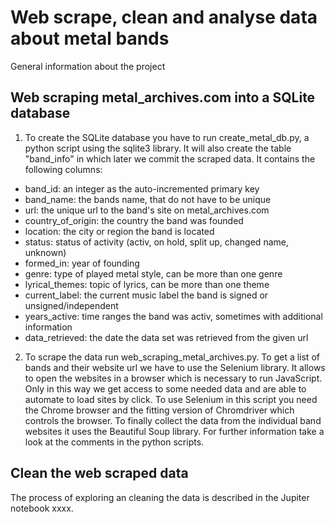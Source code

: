 # Web scrape, clean and analyse data about metal bands
General information about the project

## Web scraping metal_archives.com into a SQLite database
1. To create the SQLite database you have to run create_metal_db.py, a python script using the sqlite3 library. 
It will also create the table "band_info" in which later we commit the scraped data. It contains the following columns:

- band_id: an integer as the auto-incremented primary key
- band_name: the bands name, that do not have to be unique 
- url: the unique url to the band's site on metal_archives.com
- country_of_origin: the country the band was founded
- location: the city or region the band is located
- status: status of activity (activ, on hold, split up, changed name, unknown) 
- formed_in: year of founding
- genre: type of played metal style, can be more than one genre
- lyrical_themes: topic of lyrics, can be more than one theme
- current_label: the current music label the band is signed or unsigned/independent
- years_active: time ranges the band was activ, sometimes with additional information
- data_retrieved: the date the data set was retrieved from the given url

2. To scrape the data run web_scraping_metal_archives.py. To get a list of bands and their website url we have to use 
the Selenium library. It allows to open the websites in a browser which is necessary to run JavaScript. Only in this way
we get access to some needed data and are able to automate to load sites by click. To use Selenium in this script you 
need the Chrome browser and the fitting version of Chromdriver which controls the browser. To finally collect the data 
from the individual band websites it uses the Beautiful Soup library. For further information take a look at the
comments in the python scripts.

## Clean the web scraped data
The process of exploring an cleaning the data is described in the Jupiter notebook xxxx.
